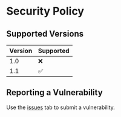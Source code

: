 # Security Policy

## Supported Versions


| Version | Supported          |
| ------- | ------------------ |
| 1.0 | :x: |
| 1.1 | :white_check_mark: |


## Reporting a Vulnerability

Use the [issues](https://github.com/ITECK-INC/pyqt5-template/issues) tab to submit a vulnerability.
